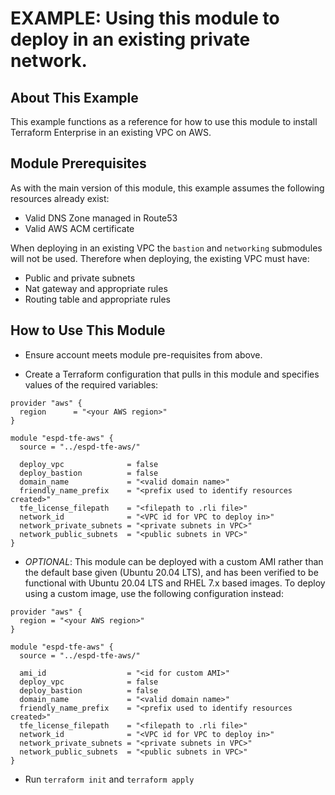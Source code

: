 # EXAMPLE: Using this module to deploy in an existing private network.

## About This Example

This example functions as a reference for how to use this module to install Terraform Enterprise in an existing VPC on AWS. 

## Module Prerequisites

As with the main version of this module, this example assumes the following resources already exist:

* Valid DNS Zone managed in Route53
* Valid AWS ACM certificate

When deploying in an existing VPC the `bastion` and `networking` submodules will not be used. Therefore when deploying, the existing VPC must have:

* Public and private subnets
* Nat gateway and appropriate rules
* Routing table and appropriate rules

## How to Use This Module

- Ensure account meets module pre-requisites from above.

- Create a Terraform configuration that pulls in this module and specifies values
  of the required variables:

```hcl
provider "aws" {
  region      = "<your AWS region>"
}

module "espd-tfe-aws" {
  source = "../espd-tfe-aws/"

  deploy_vpc              = false
  deploy_bastion          = false
  domain_name             = "<valid domain name>"
  friendly_name_prefix    = "<prefix used to identify resources created>"
  tfe_license_filepath    = "<filepath to .rli file>"
  network_id              = "<VPC id for VPC to deploy in>"
  network_private_subnets = "<private subnets in VPC>"
  network_public_subnets  = "<public subnets in VPC>"
}
```

- *OPTIONAL*: This module can be deployed with a custom AMI rather than the default base given (Ubuntu 20.04 LTS), and has been verified to be functional with Ubuntu 20.04 LTS and RHEL 7.x based images. To deploy using a custom image, use the following configuration instead:

```hcl
provider "aws" {
  region = "<your AWS region>"
}

module "espd-tfe-aws" {
  source = "../espd-tfe-aws/"

  ami_id                  = "<id for custom AMI>"
  deploy_vpc              = false
  deploy_bastion          = false
  domain_name             = "<valid domain name>"
  friendly_name_prefix    = "<prefix used to identify resources created>"
  tfe_license_filepath    = "<filepath to .rli file>"
  network_id              = "<VPC id for VPC to deploy in>"
  network_private_subnets = "<private subnets in VPC>"
  network_public_subnets  = "<public subnets in VPC>"
}
```

- Run `terraform init` and `terraform apply`